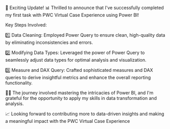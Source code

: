 
🚀 Exciting Update! 📊
Thrilled to announce that I've successfully completed my first task with PWC Virtual Case Experience using Power BI! 

Key Steps Involved:

1️⃣ Data Cleaning: Employed Power Query to ensure clean, high-quality data by eliminating inconsistencies and errors.


2️⃣ Modifying Data Types: Leveraged the power of Power Query to seamlessly adjust data types for optimal analysis and visualization.

3️⃣ Measure and DAX Query: Crafted sophisticated measures and DAX queries to derive insightful metrics and enhance the overall reporting functionality.

👨‍💻 The journey involved mastering the intricacies of Power BI, and I'm grateful for the opportunity to apply my skills in data transformation and analysis.

📈 Looking forward to contributing more to data-driven insights and making a meaningful impact with the PWC Virtual Case Experience 
